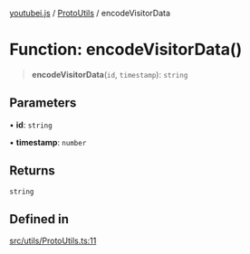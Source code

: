 [youtubei.js](../../../README.md) / [ProtoUtils](../README.md) / encodeVisitorData

# Function: encodeVisitorData()

> **encodeVisitorData**(`id`, `timestamp`): `string`

## Parameters

• **id**: `string`

• **timestamp**: `number`

## Returns

`string`

## Defined in

[src/utils/ProtoUtils.ts:11](https://github.com/LuanRT/YouTube.js/blob/fc5571629eca037af7de03f4b903da6add1f300b/src/utils/ProtoUtils.ts#L11)
